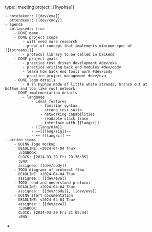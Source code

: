 type:: meeting
project:: [[hyphae]]

	- notetaker:: [[dev/eva]] 
	  attendees:: [[dev/cody]]
	- agenda
	  collapsed:: true
		- DONE name
		- DONE project scope
			- will need more research
			- proof of concept that implements minimum spec of [[(streams)]]
			- protocol library to be called in backend
		- DONE project goals
			- practice test driven development #dev/eva
			- practice writing back end modules #dev/cody
			- learn how back end tools work #dev/cody
			- practice project management #dev/eva
		- DONE logo details
			- H in hyphae made of little white strands, branch out at bottom and top like root network
		- DONE implementation details
			- language
				- ideal features
					- familiar syntax
					- strong test suite
					- networking capabilities
					- readable stack trace
					- interface with [[lang/c]]
				- [[lang/nim]]
				- ~~[[lang/zig]]~~
				- ~~ [[lang/c]] ~~
	- action items
		- DOING logo mockup
		  DEADLINE: <2024-04-04 Thu>
		  :LOGBOOK:
		  CLOCK: [2024-03-29 Fri 20:36:35]
		  :END:
		  assignee: [[dev/cody]]
		- TODO diagrams of protocol flow
		  DEADLINE: <2024-04-04 Thu>
		  assignee:: [[dev/eva]]
		- TODO read and understand protocol
		  DEADLINE: <2024-04-04 Thu>
		  assignee:: [[dev/cody]], [[dev/eva]]
		- DOING start documentation
		  DEADLINE: <2024-04-04 Thu>
		  assignee:: [[dev/eva]]
		  :LOGBOOK:
		  CLOCK: [2024-03-29 Fri 21:08:44]
		  :END:
-
